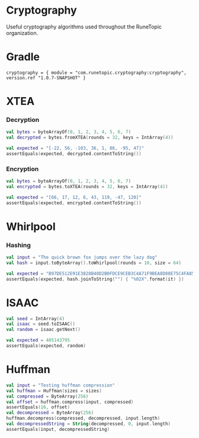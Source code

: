 # Cryptography
Useful cryptography algorithms used throughout the RuneTopic organization.

# Gradle
```shell
cryptography = { module = "com.runetopic.cryptography:cryptography", version.ref "1.0.7-SNAPSHOT" }
```

# XTEA
### Decryption
```kotlin
val bytes = byteArrayOf(0, 1, 2, 3, 4, 5, 6, 7)
val decrypted = bytes.fromXTEA(rounds = 32, keys = IntArray(4))

val expected = "[-22, 56, -103, 36, 1, 86, -95, 47]"
assertEquals(expected, decrypted.contentToString())
```

### Encryption
```kotlin
val bytes = byteArrayOf(0, 1, 2, 3, 4, 5, 6, 7)
val encrypted = bytes.toXTEA(rounds = 32, keys = IntArray(4))

val expected = "[66, 17, 12, 6, 43, 119, -47, 120]"
assertEquals(expected, encrypted.contentToString())
```

# Whirlpool
### Hashing
```kotlin
val input = "The quick brown fox jumps over the lazy dog"
val hash = input.toByteArray().toWhirlpool(rounds = 10, size = 64)

val expected = "B97DE512E91E3828B40D2B0FDCE9CEB3C4A71F9BEA8D88E75C4FA854DF36725FD2B52EB6544EDCACD6F8BEDDFEA403CB55AE31F03AD62A5EF54E42EE82C3FB35"
assertEquals(expected, hash.joinToString("") { "%02X".format(it) })
```

# ISAAC
```kotlin
val seed = IntArray(4)
val isaac = seed.toISAAC()
val random = isaac.getNext()

val expected = 405143795
assertEquals(expected, random)
```

# Huffman
```kotlin
val input = "Testing huffman compression"
val huffman = Huffman(sizes = sizes)
val compressed = ByteArray(256)
val offset = huffman.compress(input, compressed)
assertEquals(16, offset)
val decompressed = ByteArray(256)
huffman.decompress(compressed, decompressed, input.length)
val decompressedString = String(decompressed, 0, input.length)
assertEquals(input, decompressedString)
```
